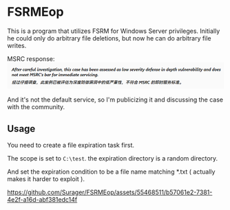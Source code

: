# FSRMEop
This is a program that utilizes FSRM for Windows Server privileges. Initially he could only do arbitrary file deletions, but now he can do arbitrary file writes.

MSRC response: ![image-20240420193405431](image-20240420193405431.png)

And it's not the default service, so I'm publicizing it and discussing the case with the community.

## Usage

You need to create a file expiration task first. 

The scope is set to `C:\test`. the expiration directory is a random directory.

And set the expiration condition to be a file name matching *.txt ( actually makes it harder to exploit ).

https://github.com/Surager/FSRMEop/assets/55468511/b57061e2-7381-4e2f-a16d-abf381edc14f


